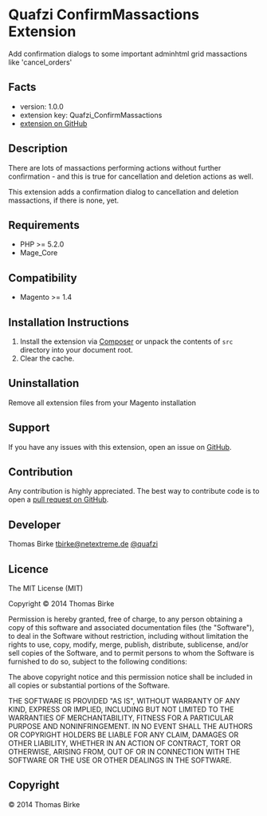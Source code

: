 Quafzi ConfirmMassactions Extension
=====================
Add confirmation dialogs to some important adminhtml grid massactions like &#039;cancel_orders&#039;

Facts
-----
- version: 1.0.0
- extension key: Quafzi_ConfirmMassactions
- [extension on GitHub](https://github.com/quafzi/magento-confirm-massactions)

Description
-----------
There are lots of massactions performing actions without further confirmation -
and this is true for cancellation and deletion actions as well.

This extension adds a confirmation dialog to cancellation and deletion
massactions, if there is none, yet.

Requirements
------------
- PHP >= 5.2.0
- Mage_Core

Compatibility
-------------
- Magento >= 1.4

Installation Instructions
-------------------------
1. Install the extension via [Composer](http://getcomposer.org) or unpack the contents of ``src`` directory into your document root.
2. Clear the cache.

Uninstallation
--------------
Remove all extension files from your Magento installation

Support
-------
If you have any issues with this extension, open an issue on
[GitHub](https://github.com/quafzi/magento-confirm-massactions/issues).

Contribution
------------
Any contribution is highly appreciated. The best way to contribute code is to open a [pull request on GitHub](https://help.github.com/articles/using-pull-requests).

Developer
---------

Thomas Birke <tbirke@netextreme.de>
[@quafzi](https://twitter.com/quafzi)

Licence
-------

The MIT License (MIT)

Copyright © 2014 Thomas Birke

Permission is hereby granted, free of charge, to any person obtaining a copy
of this software and associated documentation files (the "Software"), to deal
in the Software without restriction, including without limitation the rights
to use, copy, modify, merge, publish, distribute, sublicense, and/or sell
copies of the Software, and to permit persons to whom the Software is
furnished to do so, subject to the following conditions:

The above copyright notice and this permission notice shall be included in all
copies or substantial portions of the Software.

THE SOFTWARE IS PROVIDED "AS IS", WITHOUT WARRANTY OF ANY KIND, EXPRESS OR
IMPLIED, INCLUDING BUT NOT LIMITED TO THE WARRANTIES OF MERCHANTABILITY,
FITNESS FOR A PARTICULAR PURPOSE AND NONINFRINGEMENT. IN NO EVENT SHALL THE
AUTHORS OR COPYRIGHT HOLDERS BE LIABLE FOR ANY CLAIM, DAMAGES OR OTHER
LIABILITY, WHETHER IN AN ACTION OF CONTRACT, TORT OR OTHERWISE, ARISING FROM,
OUT OF OR IN CONNECTION WITH THE SOFTWARE OR THE USE OR OTHER DEALINGS IN THE
SOFTWARE.

Copyright
---------
© 2014 Thomas Birke
